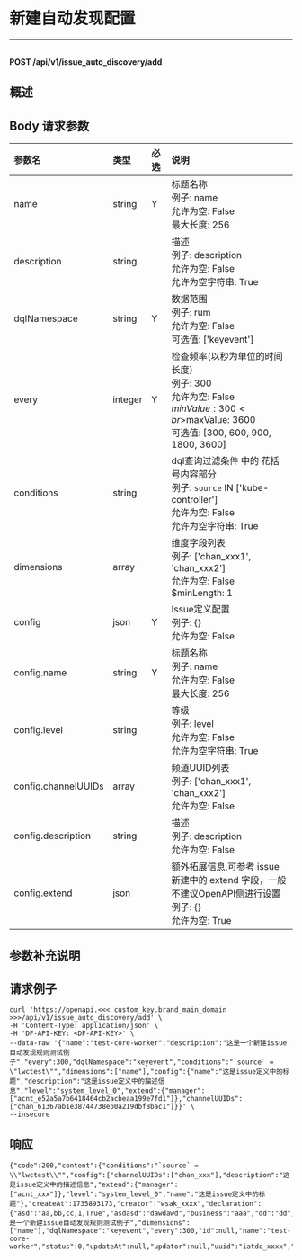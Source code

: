 # 新建自动发现配置

---

<br />**POST /api/v1/issue_auto_discovery/add**

## 概述




## Body 请求参数

| 参数名        | 类型     | 必选   | 说明              |
|:-----------|:-------|:-----|:----------------|
| name | string | Y | 标题名称<br>例子: name <br>允许为空: False <br>最大长度: 256 <br> |
| description | string |  | 描述<br>例子: description <br>允许为空: False <br>允许为空字符串: True <br> |
| dqlNamespace | string | Y | 数据范围<br>例子: rum <br>允许为空: False <br>可选值: ['keyevent'] <br> |
| every | integer | Y | 检查频率(以秒为单位的时间长度)<br>例子: 300 <br>允许为空: False <br>$minValue: 300 <br>$maxValue: 3600 <br>可选值: [300, 600, 900, 1800, 3600] <br> |
| conditions | string |  | dql查询过滤条件 中的 花括号内容部分<br>例子:  `source` IN ['kube-controller']  <br>允许为空: False <br>允许为空字符串: True <br> |
| dimensions | array |  | 维度字段列表<br>例子: ['chan_xxx1', 'chan_xxx2'] <br>允许为空: False <br>$minLength: 1 <br> |
| config | json | Y | Issue定义配置<br>例子: {} <br>允许为空: False <br> |
| config.name | string | Y | 标题名称<br>例子: name <br>允许为空: False <br>最大长度: 256 <br> |
| config.level | string |  | 等级<br>例子: level <br>允许为空: False <br>允许为空字符串: True <br> |
| config.channelUUIDs | array |  | 频道UUID列表<br>例子: ['chan_xxx1', 'chan_xxx2'] <br>允许为空: False <br> |
| config.description | string |  | 描述<br>例子: description <br>允许为空: False <br> |
| config.extend | json |  | 额外拓展信息,可参考 issue 新建中的 extend 字段，一般不建议OpenAPI侧进行设置<br>例子: {} <br>允许为空: True <br> |

## 参数补充说明





## 请求例子
```shell
curl 'https://openapi.<<< custom_key.brand_main_domain >>>/api/v1/issue_auto_discovery/add' \
-H 'Content-Type: application/json' \
-H 'DF-API-KEY: <DF-API-KEY>' \
--data-raw '{"name":"test-core-worker","description":"这是一个新建issue自动发现规则测试例子","every":300,"dqlNamespace":"keyevent","conditions":"`source` = \"lwctest\"","dimensions":["name"],"config":{"name":"这是issue定义中的标题","description":"这是issue定义中的描述信息","level":"system_level_0","extend":{"manager":["acnt_e52a5a7b6418464cb2acbeaa199e7fd1"]},"channelUUIDs":["chan_61367ab1e38744738eb0a219dbf8bac1"]}}' \
--insecure
```




## 响应
```shell
{"code":200,"content":{"conditions":"`source` = \\"lwctest\\"","config":{"channelUUIDs":["chan_xxx"],"description":"这是issue定义中的描述信息","extend":{"manager":["acnt_xxx"]},"level":"system_level_0","name":"这是issue定义中的标题"},"createAt":1735893173,"creator":"wsak_xxxx","declaration":{"asd":"aa,bb,cc,1,True","asdasd":"dawdawd","business":"aaa","dd":"dd","fawf":"afawf","organization":"64fe7b4062f74d0007b46676"},"deleteAt":-1,"description":"这是一个新建issue自动发现规则测试例子","dimensions":["name"],"dqlNamespace":"keyevent","every":300,"id":null,"name":"test-core-worker","status":0,"updateAt":null,"updator":null,"uuid":"iatdc_xxxx","workspaceUUID":"wksp_xxxx"},"errorCode":"","message":"","success":true,"traceId":"4483644685680847012"} 
```




